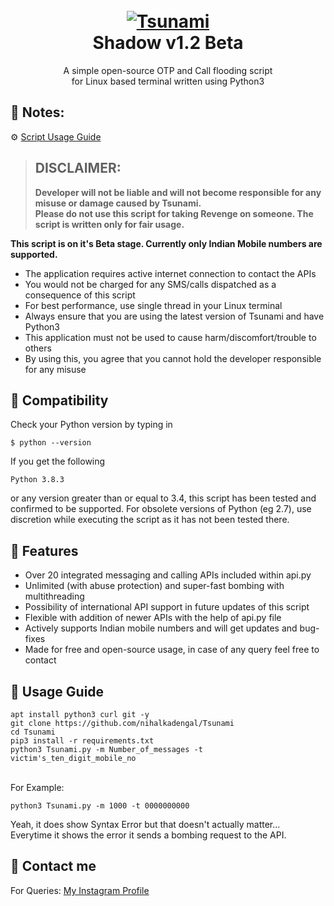 <h1 align="center">
  <br>
  <a href="https://github.com/nihalkadengal/Tsunami">
  <img src="https://1.bp.blogspot.com/-YJ0yHTgNa6c/YD4gkSYeWCI/AAAAAAAAbVo/Px7ODVFOEtkMGQ9F1m-X8xkceDya22BFwCLcBGAsYHQ/w200-h200/Tsunami.png"
  alt="Tsunami">
  </a><br>
  Shadow v1.2 Beta
  <br>
</h1>


<p align="center">A simple open-source OTP and Call flooding script<br>for Linux based terminal written using Python3</p>

## 🔸 Notes:
⚙ [Script Usage Guide](https://github.com/nihalkadengal/Tsunami#-usage-guide)

> ## DISCLAIMER:
> **Developer will not be liable and will not become
responsible for any misuse or damage caused by Tsunami.**  
**Please do not use this script for taking Revenge on someone. The script is written only for fair usage.**

**This script is on it's Beta stage. Currently only Indian Mobile numbers are supported.**


- The application requires active internet connection to contact the APIs
- You would not be charged for any SMS/calls dispatched as a consequence of this script
- For best performance, use single thread in your Linux terminal
- Always ensure that you are using the latest version of Tsunami and have Python3
- This application must not be used to cause harm/discomfort/trouble to others
- By using this, you agree that you cannot hold the developer responsible for any misuse

## 🔸 Compatibility
Check your Python version by typing in
```shell script
$ python --version
```
If you get the following
```shell script
Python 3.8.3
```
or any version greater than or equal to 3.4, this script has been tested and confirmed to be supported. For obsolete versions of Python (eg 2.7), use discretion while executing the script as it has not been tested there.

## 🔸 Features

- Over 20 integrated messaging and calling APIs included within api.py
- Unlimited (with abuse protection) and super-fast bombing with multithreading
- Possibility of international API support in future updates of this script
- Flexible with addition of newer APIs with the help of api.py file
- Actively supports Indian mobile numbers and will get updates and bug-fixes
- Made for free and open-source usage, in case of any query feel free to contact

## 🔸 Usage Guide

```
apt install python3 curl git -y
git clone https://github.com/nihalkadengal/Tsunami
cd Tsunami
pip3 install -r requirements.txt
python3 Tsunami.py -m Number_of_messages -t victim's_ten_digit_mobile_no
```
<br>For Example:<br>

```
python3 Tsunami.py -m 1000 -t 0000000000
```
Yeah, it does show Syntax Error but that doesn't actually matter...<br>
Everytime it shows the error it sends a bombing request to the API.

## 🔸 Contact me  

For Queries: [My Instagram Profile](https://www.instagram.com/nihal07._/)
